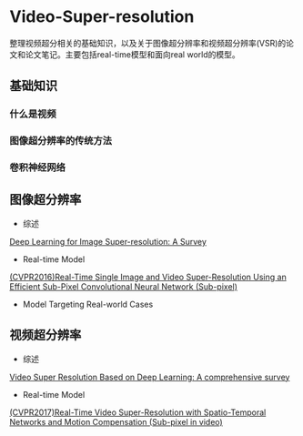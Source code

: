 # Video-Super-resolution
整理视频超分相关的基础知识，以及关于图像超分辨率和视频超分辨率(VSR)的论文和论文笔记。主要包括real-time模型和面向real world的模型。
## 基础知识
### 什么是视频
### 图像超分辨率的传统方法
### 卷积神经网络
## 图像超分辨率
+ 综述

[Deep Learning for Image Super-resolution: A Survey](https://ieeexplore.ieee.org/abstract/document/9044873)
+ Real-time Model

[(CVPR2016)Real-Time Single Image and Video Super-Resolution Using an Efficient Sub-Pixel Convolutional Neural Network (Sub-pixel)](https://www.cv-foundation.org/openaccess/content_cvpr_2016/papers/Shi_Real-Time_Single_Image_CVPR_2016_paper.pdf)
+ Model Targeting Real-world Cases
## 视频超分辨率
+ 综述

[Video Super Resolution Based on Deep Learning: A comprehensive survey](https://arxiv.org/abs/2007.12928)
+ Real-time Model

[(CVPR2017)Real-Time Video Super-Resolution with Spatio-Temporal Networks and Motion Compensation (Sub-pixel in video)](https://openaccess.thecvf.com/content_cvpr_2017/html/Caballero_Real-Time_Video_Super-Resolution_CVPR_2017_paper.html)
